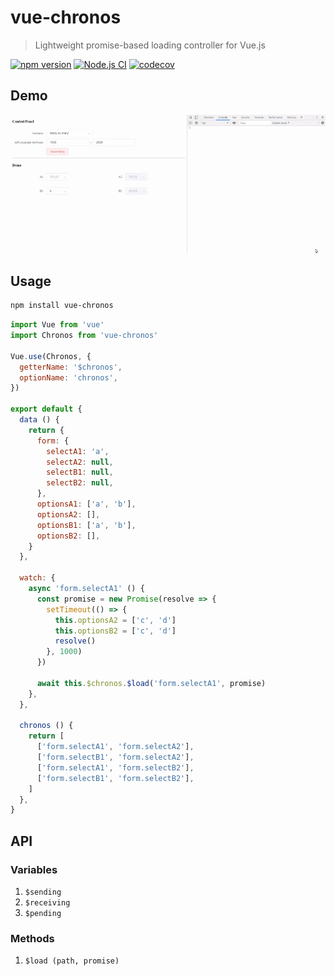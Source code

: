# vue-chronos

> Lightweight promise-based loading controller for Vue.js

[![npm version](https://img.shields.io/npm/v/vue-chronos)](https://www.npmjs.com/package/vue-chronos)
[![Node.js CI](https://github.com/iendeavor/vue-chronos/workflows/Node.js%20CI/badge.svg?branch=develop)](https://github.com/iendeavor/vue-chronos/actions?query=workflow%3A%22Node.js+CI%22+branch%3Adevelop)
[![codecov](https://codecov.io/gh/iendeavor/vue-chronos/branch/develop/graph/badge.svg)](https://codecov.io/gh/iendeavor/vue-chronos)

## Demo

![Basic usage](./images/basic-usage.gif)

## Usage

```sh
npm install vue-chronos
```

```js
import Vue from 'vue'
import Chronos from 'vue-chronos'

Vue.use(Chronos, {
  getterName: '$chronos',
  optionName: 'chronos',
})

export default {
  data () {
    return {
      form: {
        selectA1: 'a',
        selectA2: null,
        selectB1: null,
        selectB2: null,
      },
      optionsA1: ['a', 'b'],
      optionsA2: [],
      optionsB1: ['a', 'b'],
      optionsB2: [],
    }
  },

  watch: {
    async 'form.selectA1' () {
      const promise = new Promise(resolve => {
        setTimeout(() => {
          this.optionsA2 = ['c', 'd']
          this.optionsB2 = ['c', 'd']
          resolve()
        }, 1000)
      })

      await this.$chronos.$load('form.selectA1', promise)
    },
  },

  chronos () {
    return [
      ['form.selectA1', 'form.selectA2'],
      ['form.selectB1', 'form.selectA2'],
      ['form.selectA1', 'form.selectB2'],
      ['form.selectB1', 'form.selectB2'],
    ]
  },
}
```

## API

### Variables
1. `$sending`
2. `$receiving`
3. `$pending`

### Methods
1. `$load (path, promise)`
